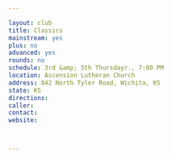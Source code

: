 ```yaml
---

layout: club
title: Classics
mainstream: yes
plus: no
advanced: yes
rounds: no
schedule: 3rd &amp; 5th Thursdayr., 7:00 PM
location: Ascension Lutheran Church
address: 842 North Tyler Road, Wichita, KS
state: KS
directions: 
caller: 
contact: 
website: 



---
```


